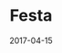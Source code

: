 ---
layout: site
title: "Festa"
date: 2017-04-15
categories: [community]
version: 1.6.6
major: 1
minor: 6
patch: 6
slug: festa
link: https://play.festa.co
permalink: /sites/:slug
---